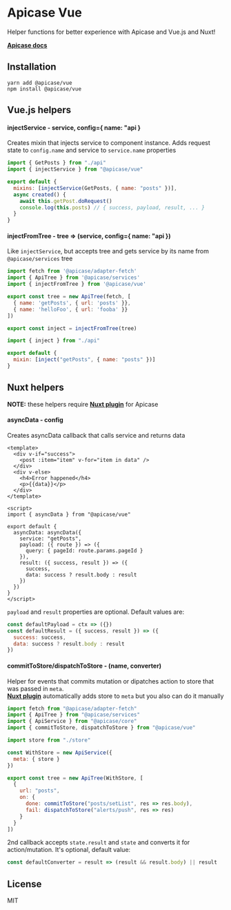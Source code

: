 # Apicase Vue

Helper functions for better experience with Apicase and Vue.js and Nuxt!

[**Apicase docs**](https://kelin2025.gitbooks.io/apicase/)

## Installation

```
yarn add @apicase/vue
npm install @apicase/vue
```

## Vue.js helpers

#### injectService - service, config={ name: "api }

Creates mixin that injects service to component instance. Adds request state to `config.name` and service to `service.name` properties

```javascript
import { GetPosts } from "./api"
import { injectService } from "@apicase/vue"

export default {
  mixins: [injectService(GetPosts, { name: "posts" })],
  async created() {
    await this.getPost.doRequest()
    console.log(this.posts) // { success, payload, result, ... }
  }
}
```

#### injectFromTree - tree => (service, config={ name: "api })

Like `injectService`, but accepts tree and gets service by its name from `@apicase/services` tree

```javascript
import fetch from '@apicase/adapter-fetch'
import { ApiTree } from '@apicase/services'
import { injectFromTree } from '@apicase/vue'

export const tree = new ApiTree(fetch, [
  { name: 'getPosts', { url: 'posts' }},
  { name: 'helloFoo', { url: 'fooba' }}
])

export const inject = injectFromTree(tree)
```

```javascript
import { inject } from "./api"

export default {
  mixin: [inject("getPosts", { name: "posts" })]
}
```

## Nuxt helpers

**NOTE:** these helpers require [**Nuxt plugin**](https://github.com/apicase/nuxt) for Apicase

#### asyncData - config

Creates asyncData callback that calls service and returns data

```vue
<template>
  <div v-if="success">
    <post :item="item" v-for="item in data" />
  </div>
  <div v-else>
    <h4>Error happened</h4>
    <p>{{data}}</p>
  </div>
</template>

<script>
import { asyncData } from "@apicase/vue"

export default {
  asyncData: asyncData({
    service: "getPosts",
    payload: ({ route }) => ({
      query: { pageId: route.params.pageId }
    }),
    result: ({ success, result }) => ({
      success,
      data: success ? result.body : result
    })
  })
}
</script>
```

`payload` and `result` properties are optional. Default values are:

```javascript
const defaultPayload = ctx => ({})
const defaultResult = ({ success, result }) => ({
  success: success,
  data: success ? result.body : result
})
```

#### commitToStore/dispatchToStore - (name, converter)

Helper for events that commits mutation or dipatches action to store that was passed in `meta`.  
[**Nuxt plugin**](https://github.com/apicase/nuxt) automatically adds store to `meta` but you also can do it manually

```javascript
import fetch from "@apicase/adapter-fetch"
import { ApiTree } from "@apicase/services"
import { ApiService } from "@apicase/core"
import { commitToStore, dispatchToStore } from "@apicase/vue"

import store from "./store"

const WithStore = new ApiService({
  meta: { store }
})

export const tree = new ApiTree(WithStore, [
  {
    url: "posts",
    on: {
      done: commitToStore("posts/setList", res => res.body),
      fail: dispatchToStore("alerts/push", res => res)
    }
  }
])
```

2nd callback accepts `state.result` and `state` and converts it for action/mutation. It's optional, default value:

```javascript
const defaultConverter = result => (result && result.body) || result
```

## License

MIT
